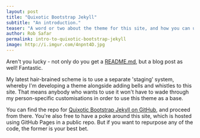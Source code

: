 ```yaml
---
layout: post
title: "Quixotic Bootstrap Jekyll"
subtitle: "An introduction."
teaser: "A word or two about the theme for this site, and how you can use it too."
author: Rob Safar
permalink: intro-to-quixotic-bootstrap-jekyll
image: http://i.imgur.com/4npnt4D.jpg
---
```


Aren't you lucky - not only do you get a [README.md](https://github.com/whereof-thereof/quixotic-bootstrap-jekyll#quixotic-bootstrap-jekyll), but a blog post as well! Fantastic.

My latest hair-brained scheme is to use a separate 'staging' system, whereby I'm developing a theme alongside adding bells and whistles to this site. That means anybody who wants to use it won't have to wade through my person-specific customisations in order to use this theme as a base. 

You can find the repo for [Quixotic Bootstrap Jekyll on GitHub](https://github.com/whereof-thereof/quixotic-bootstrap-jekyll), and proceed from there. You're also free to have a poke around this site, which is hosted using GitHub Pages in a public repo. But if you want to repurpose any of the code, the former is your best bet.